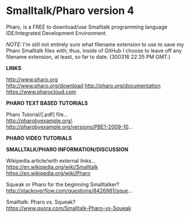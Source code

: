# Smalltalk/Pharo version 4
Pharo, is a FREE to download/use Smalltalk programming language IDE/Integrated Development Environment.  

*NOTE:* I'm still not entirely sure what filename extension to use to save my Pharo Smalltalk files with; thus, inside of GitHub I choose to leave off any filename extension, at least, so far to date. (300316 22:35 PM GMT.)   

**LINKS**  

http://www.pharo.org  
http://www.pharo.org/download
http://pharo.org/documentation  
https://www.pharocloud.com  

**PHARO TEXT BASED TUTORIALS** 

Pharo Tutorial/[.pdf] file…   
http://pharobyexample.org/.  
http://pharobyexample.org/versions/PBE1-2009-10...  

**PHARO VIDEO TUTORIALS**



**SMALLTALK/PHARO INFORMATION/DISCUSSION**    

Wikipedia article/with external links…  
https://en.wikipedia.org/wiki/Smalltalk  
https://en.wikipedia.org/wiki/Pharo  

Squeak or Pharo for the beginning Smalltalker?  
http://stackoverflow.com/questions/8426981/sque...  

Smalltalk: Pharo vs. Squeak?  
https://www.quora.com/Smalltalk-Pharo-vs-Squeak  

